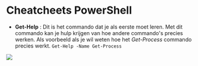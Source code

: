 # Cheatcheets PowerShell #

- **Get-Help** : Dit is het commando dat je als eerste moet leren. Met dit commando kan je hulp krijgen van hoe andere commando's precies werken. Als voorbeeld als je wil weten hoe het *Get-Process* commando precies werkt.
    `Get-Help -Name Get-Process`

![](https://github.com/HoGentTIN/ops3-g01/blob/master/weekrapport/img/PowerShell_Cheat_Get-Help.PNG?raw=true)
